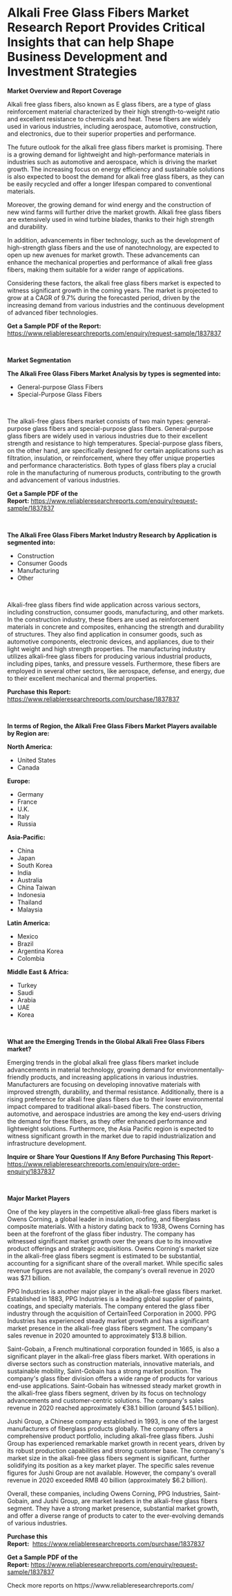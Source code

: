 <p><h1>Alkali Free Glass Fibers Market Research Report Provides Critical Insights that can help Shape Business Development and Investment Strategies</h1></p><p><strong>Market Overview and Report Coverage</strong></p>
<p><p>Alkali free glass fibers, also known as E glass fibers, are a type of glass reinforcement material characterized by their high strength-to-weight ratio and excellent resistance to chemicals and heat. These fibers are widely used in various industries, including aerospace, automotive, construction, and electronics, due to their superior properties and performance.</p><p>The future outlook for the alkali free glass fibers market is promising. There is a growing demand for lightweight and high-performance materials in industries such as automotive and aerospace, which is driving the market growth. The increasing focus on energy efficiency and sustainable solutions is also expected to boost the demand for alkali free glass fibers, as they can be easily recycled and offer a longer lifespan compared to conventional materials.</p><p>Moreover, the growing demand for wind energy and the construction of new wind farms will further drive the market growth. Alkali free glass fibers are extensively used in wind turbine blades, thanks to their high strength and durability.</p><p>In addition, advancements in fiber technology, such as the development of high-strength glass fibers and the use of nanotechnology, are expected to open up new avenues for market growth. These advancements can enhance the mechanical properties and performance of alkali free glass fibers, making them suitable for a wider range of applications.</p><p>Considering these factors, the alkali free glass fibers market is expected to witness significant growth in the coming years. The market is projected to grow at a CAGR of 9.7% during the forecasted period, driven by the increasing demand from various industries and the continuous development of advanced fiber technologies.</p></p>
<p><strong>Get a Sample PDF of the Report:</strong> <a href="https://www.reliableresearchreports.com/enquiry/request-sample/1837837">https://www.reliableresearchreports.com/enquiry/request-sample/1837837</a></p>
<p>&nbsp;</p>
<p><strong>Market Segmentation</strong></p>
<p><strong>The Alkali Free Glass Fibers Market Analysis by types is segmented into:</strong></p>
<p><ul><li>General-purpose Glass Fibers</li><li>Special-Purpose Glass Fibers</li></ul></p>
<p>&nbsp;</p>
<p><p>The alkali-free glass fibers market consists of two main types: general-purpose glass fibers and special-purpose glass fibers. General-purpose glass fibers are widely used in various industries due to their excellent strength and resistance to high temperatures. Special-purpose glass fibers, on the other hand, are specifically designed for certain applications such as filtration, insulation, or reinforcement, where they offer unique properties and performance characteristics. Both types of glass fibers play a crucial role in the manufacturing of numerous products, contributing to the growth and advancement of various industries.</p></p>
<p><strong>Get a Sample PDF of the Report:</strong>&nbsp;<a href="https://www.reliableresearchreports.com/enquiry/request-sample/1837837">https://www.reliableresearchreports.com/enquiry/request-sample/1837837</a></p>
<p>&nbsp;</p>
<p><strong>The Alkali Free Glass Fibers Market Industry Research by Application is segmented into:</strong></p>
<p><ul><li>Construction</li><li>Consumer Goods</li><li>Manufacturing</li><li>Other</li></ul></p>
<p>&nbsp;</p>
<p><p>Alkali-free glass fibers find wide application across various sectors, including construction, consumer goods, manufacturing, and other markets. In the construction industry, these fibers are used as reinforcement materials in concrete and composites, enhancing the strength and durability of structures. They also find application in consumer goods, such as automotive components, electronic devices, and appliances, due to their light weight and high strength properties. The manufacturing industry utilizes alkali-free glass fibers for producing various industrial products, including pipes, tanks, and pressure vessels. Furthermore, these fibers are employed in several other sectors, like aerospace, defense, and energy, due to their excellent mechanical and thermal properties.</p></p>
<p><strong>Purchase this Report:</strong>&nbsp; <a href="https://www.reliableresearchreports.com/purchase/1837837">https://www.reliableresearchreports.com/purchase/1837837</a></p>
<p>&nbsp;</p>
<p><strong>In terms of Region, the Alkali Free Glass Fibers Market Players available by Region are:</strong></p>
<p>
    <p> <strong> North America: </strong>
        <ul>
            <li>United States</li>
            <li>Canada</li>
        </ul>
        </p> 
    <p> <strong> Europe: </strong>
        <ul>
            <li>Germany</li>
            <li>France</li>
            <li>U.K.</li>
            <li>Italy</li>
            <li>Russia</li>
        </ul>
        </p> 
    <p> <strong> Asia-Pacific: </strong>
        <ul>
            <li>China</li>
            <li>Japan</li>
            <li>South Korea</li>
            <li>India</li>
            <li>Australia</li>
            <li>China Taiwan</li>
            <li>Indonesia</li>
            <li>Thailand</li>
            <li>Malaysia</li>
        </ul>
        </p> 
    <p> <strong> Latin America: </strong>
        <ul>
            <li>Mexico</li>
            <li>Brazil</li>
            <li>Argentina Korea</li>
            <li>Colombia</li>
        </ul>
        </p> 
    <p> <strong> Middle East & Africa: </strong>
        <ul>
            <li>Turkey</li>
            <li>Saudi</li>
            <li>Arabia</li>
            <li>UAE</li>
            <li>Korea</li>
        </ul>
    </p>
    </p>
<p>&nbsp;</p>
<p><strong>What are the Emerging Trends in the Global Alkali Free Glass Fibers market?</strong></p>
<p><p>Emerging trends in the global alkali free glass fibers market include advancements in material technology, growing demand for environmentally-friendly products, and increasing applications in various industries. Manufacturers are focusing on developing innovative materials with improved strength, durability, and thermal resistance. Additionally, there is a rising preference for alkali free glass fibers due to their lower environmental impact compared to traditional alkali-based fibers. The construction, automotive, and aerospace industries are among the key end-users driving the demand for these fibers, as they offer enhanced performance and lightweight solutions. Furthermore, the Asia Pacific region is expected to witness significant growth in the market due to rapid industrialization and infrastructure development.</p></p>
<p><strong>Inquire or Share Your Questions If Any Before Purchasing This Report</strong>- <a href="https://www.reliableresearchreports.com/enquiry/pre-order-enquiry/1837837">https://www.reliableresearchreports.com/enquiry/pre-order-enquiry/1837837</a></p>
<p>&nbsp;</p>
<p><strong>Major Market Players</strong></p>
<p><p>One of the key players in the competitive alkali-free glass fibers market is Owens Corning, a global leader in insulation, roofing, and fiberglass composite materials. With a history dating back to 1938, Owens Corning has been at the forefront of the glass fiber industry. The company has witnessed significant market growth over the years due to its innovative product offerings and strategic acquisitions. Owens Corning's market size in the alkali-free glass fibers segment is estimated to be substantial, accounting for a significant share of the overall market. While specific sales revenue figures are not available, the company's overall revenue in 2020 was $7.1 billion.</p><p>PPG Industries is another major player in the alkali-free glass fibers market. Established in 1883, PPG Industries is a leading global supplier of paints, coatings, and specialty materials. The company entered the glass fiber industry through the acquisition of CertainTeed Corporation in 2000. PPG Industries has experienced steady market growth and has a significant market presence in the alkali-free glass fibers segment. The company's sales revenue in 2020 amounted to approximately $13.8 billion.</p><p>Saint-Gobain, a French multinational corporation founded in 1665, is also a significant player in the alkali-free glass fibers market. With operations in diverse sectors such as construction materials, innovative materials, and sustainable mobility, Saint-Gobain has a strong market position. The company's glass fiber division offers a wide range of products for various end-use applications. Saint-Gobain has witnessed steady market growth in the alkali-free glass fibers segment, driven by its focus on technology advancements and customer-centric solutions. The company's sales revenue in 2020 reached approximately €38.1 billion (around $45.1 billion).</p><p>Jushi Group, a Chinese company established in 1993, is one of the largest manufacturers of fiberglass products globally. The company offers a comprehensive product portfolio, including alkali-free glass fibers. Jushi Group has experienced remarkable market growth in recent years, driven by its robust production capabilities and strong customer base. The company's market size in the alkali-free glass fibers segment is significant, further solidifying its position as a key market player. The specific sales revenue figures for Jushi Group are not available. However, the company's overall revenue in 2020 exceeded RMB 40 billion (approximately $6.2 billion).</p><p>Overall, these companies, including Owens Corning, PPG Industries, Saint-Gobain, and Jushi Group, are market leaders in the alkali-free glass fibers segment. They have a strong market presence, substantial market growth, and offer a diverse range of products to cater to the ever-evolving demands of various industries.</p></p>
<p><strong>Purchase this Report:</strong>&nbsp;&nbsp;<a href="https://www.reliableresearchreports.com/purchase/1837837">https://www.reliableresearchreports.com/purchase/1837837</a></p>
<p></p>
<p><strong>Get a Sample PDF of the Report:</strong>&nbsp;<a href="https://www.reliableresearchreports.com/enquiry/request-sample/1837837">https://www.reliableresearchreports.com/enquiry/request-sample/1837837</a></p>
<p>Check more reports on https://www.reliableresearchreports.com/</p>